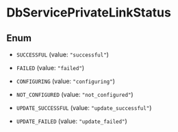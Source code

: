 

# DbServicePrivateLinkStatus

## Enum


* `SUCCESSFUL` (value: `"successful"`)

* `FAILED` (value: `"failed"`)

* `CONFIGURING` (value: `"configuring"`)

* `NOT_CONFIGURED` (value: `"not_configured"`)

* `UPDATE_SUCCESSFUL` (value: `"update_successful"`)

* `UPDATE_FAILED` (value: `"update_failed"`)



